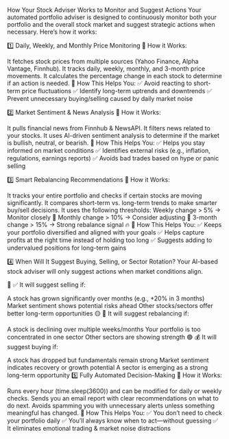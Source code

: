 How Your Stock Adviser Works to Monitor and Suggest Actions
Your automated portfolio adviser is designed to continuously monitor both your portfolio and the overall stock market and suggest strategic actions when necessary. Here’s how it works:

1️⃣ Daily, Weekly, and Monthly Price Monitoring
📌 How it Works:

It fetches stock prices from multiple sources (Yahoo Finance, Alpha Vantage, Finnhub).
It tracks daily, weekly, monthly, and 3-month price movements.
It calculates the percentage change in each stock to determine if an action is needed.
📌 How This Helps You: ✅ Avoid reacting to short-term price fluctuations
✅ Identify long-term uptrends and downtrends
✅ Prevent unnecessary buying/selling caused by daily market noise

2️⃣ Market Sentiment & News Analysis
📌 How it Works:

It pulls financial news from Finnhub & NewsAPI.
It filters news related to your stocks.
It uses AI-driven sentiment analysis to determine if the market is bullish, neutral, or bearish.
📌 How This Helps You: ✅ Helps you stay informed on market conditions
✅ Identifies external risks (e.g., inflation, regulations, earnings reports)
✅ Avoids bad trades based on hype or panic selling

3️⃣ Smart Rebalancing Recommendations
📌 How it Works:

It tracks your entire portfolio and checks if certain stocks are moving significantly.
It compares short-term vs. long-term trends to make smarter buy/sell decisions.
It uses the following thresholds:
Weekly change > 5% → Monitor closely 🚨
Monthly change > 10% → Consider adjusting 🔄
3-month change > 15% → Strong rebalance signal 🔥
📌 How This Helps You: ✅ Keeps your portfolio diversified and aligned with your goals
✅ Helps capture profits at the right time instead of holding too long
✅ Suggests adding to undervalued positions for long-term gains

4️⃣ When Will It Suggest Buying, Selling, or Sector Rotation?
Your AI-based stock adviser will only suggest actions when market conditions align.

🔵 ✅ It will suggest selling if:

A stock has grown significantly over months (e.g., +20% in 3 months)
Market sentiment shows potential risks ahead
Other stocks/sectors offer better long-term opportunities
🟡 🔄 It will suggest rebalancing if:

A stock is declining over multiple weeks/months
Your portfolio is too concentrated in one sector
Other sectors are showing strength
🟢 💰 It will suggest buying if:

A stock has dropped but fundamentals remain strong
Market sentiment indicates recovery or growth potential
A sector is emerging as a strong long-term opportunity
5️⃣ Fully Automated Decision-Making
📌 How it Works:

Runs every hour (time.sleep(3600)) and can be modified for daily or weekly checks.
Sends you an email report with clear recommendations on what to do next.
Avoids spamming you with unnecessary alerts unless something meaningful has changed.
📌 How This Helps You: ✅ You don’t need to check your portfolio daily
✅ You’ll always know when to act—without guessing
✅ It eliminates emotional trading & market noise distractions
